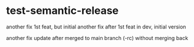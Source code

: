 # test-semantic-release
another fix
1st feat, but initial
another fix after 1st feat in dev, initial version

another fix update after merged to main branch (-rc) without merging back